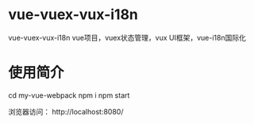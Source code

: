 # vue-vuex-vux-i18n
vue-vuex-vux-i18n vue项目，vuex状态管理，vux UI框架，vue-i18n国际化

# 使用简介
cd my-vue-webpack
npm i
npm start

浏览器访问：
http://localhost:8080/


